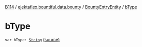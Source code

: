 [B114](../../index.md) / [ejektaflex.bountiful.data.bounty](../index.md) / [BountyEntryEntity](index.md) / [bType](./b-type.md)

# bType

`var bType: `[`String`](https://kotlinlang.org/api/latest/jvm/stdlib/kotlin/-string/index.html) [(source)](https://github.com/ejektaflex/Bountiful/tree/develop/src/main/kotlin/ejektaflex/bountiful/data/bounty/BountyEntryEntity.kt#L18)